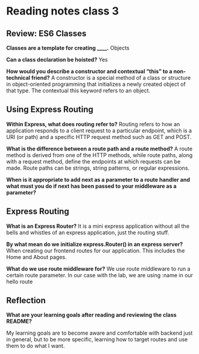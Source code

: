 # Reading notes class 3

## Review: ES6 Classes

**Classes are a template for creating ____.**
Objects

**Can a class declaration be hoisted?**
Yes

**How would you describe a constructor and contextual “this” to a non-technical friend?**
A constructor is a special method of a class or structure in object-oriented programming that initializes a newly created object of that type. The contextual this keyword refers to an object.

## Using Express Routing

**Within Express, what does routing refer to?**
Routing refers to how an application responds to a client request to a particular endpoint, which is a URI (or path) and a specific HTTP request method such as GET and POST.

**What is the difference between a route path and a route method?**
A route method is derived from one of the HTTP methods, while route paths, along with a request method, define the endpoints at which requests can be made. Route paths can be strings, string patterns, or regular expressions.

**When is it appropriate to add next as a parameter to a route handler and what must you do if next has been passed to your middleware as a parameter?**

## Express Routing

**What is an Express Router?**
It is a mini express application without all the bells and whistles of an express application, just the routing stuff.

**By what mean do we initialize express.Router() in an express server?**
When creating our frontend routes for our application. This includes the Home and About pages.

**What do we use route middleware for?**
We use route middleware to run a certain route parameter. In our case with the lab, we are using :name in our hello route

## Reflection

**What are your learning goals after reading and reviewing the class README?**

My learning goals are to become aware and comfortable with backend just in general, but to be more specific, learning how to target routes and use them to do what I want.
